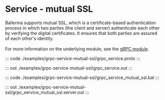 # Service - mutual SSL

Ballerina supports mutual SSL, which is a certificate-based authentication
process in which two parties (the client and server) authenticate each other by
verifying the digital certificates. It ensures that both parties are assured
of each other's identity.<br/><br/>
For more information on the underlying module, 
see the [gRPC module](https://docs.central.ballerina.io/ballerina/grpc/latest/).


::: code ./examples/grpc-service-mutual-ssl/grpc_service.proto :::

::: out ./examples/grpc-service-mutual-ssl/grpc_service.out :::

::: code ./examples/grpc-service-mutual-ssl/grpc_service_mutual_ssl.bal :::

::: out ./examples/grpc-service-mutual-ssl/grpc_service_mutual_ssl.server.out :::